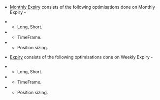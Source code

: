 
- [Monthly Expiry](https://github.com/qodeinvestments/Swan-Documentation/tree/main/Systems/PSAR%20Index%20Options/optimisations/Monthly%20Expiry) consists of the following optimisations done on Monthly Expiry - 
- - Long, Short.
- - TimeFrame.
- - Position sizing.

- [ Expiry](https://github.com/qodeinvestments/Swan-Documentation/blob/main/Systems/PSAR%20Index%20Options/optimisations/Optmisations%20on%20Weekly%20Expiry/Long%20-%201%25%20of%20EQ.xlsx) consists of the following optimisations done on Weekly Expiry - 
- - Long, Short.
- - TimeFrame.
- - Position sizing.
